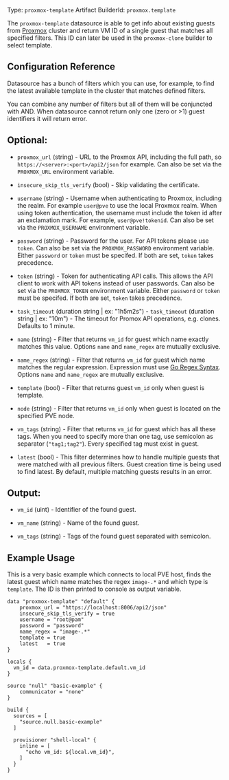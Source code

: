 Type: `proxmox-template`
Artifact BuilderId: `proxmox.template`

The `proxmox-template` datasource is able to get info about existing guests
from [Proxmox](https://www.proxmox.com/en/proxmox-ve) cluster and return VM
ID of a single guest that matches all specified filters. This ID can later
be used in the `proxmox-clone` builder to select template.

## Configuration Reference

<!-- Code generated from the comments of the Config struct in datasource/proxmox/data.go; DO NOT EDIT MANUALLY -->

Datasource has a bunch of filters which you can use, for example, to find the latest available
template in the cluster that matches defined filters.

You can combine any number of filters but all of them will be conjuncted with AND.
When datasource cannot return only one (zero or >1) guest identifiers it will return error.

<!-- End of code generated from the comments of the Config struct in datasource/proxmox/data.go; -->


## Optional:

<!-- Code generated from the comments of the Config struct in datasource/proxmox/data.go; DO NOT EDIT MANUALLY -->

- `proxmox_url` (string) - URL to the Proxmox API, including the full path,
  so `https://<server>:<port>/api2/json` for example.
  Can also be set via the `PROXMOX_URL` environment variable.

- `insecure_skip_tls_verify` (bool) - Skip validating the certificate.

- `username` (string) - Username when authenticating to Proxmox, including
  the realm. For example `user@pve` to use the local Proxmox realm. When using
  token authentication, the username must include the token id after an exclamation
  mark. For example, `user@pve!tokenid`.
  Can also be set via the `PROXMOX_USERNAME` environment variable.

- `password` (string) - Password for the user.
  For API tokens please use `token`.
  Can also be set via the `PROXMOX_PASSWORD` environment variable.
  Either `password` or `token` must be specifed. If both are set,
  `token` takes precedence.

- `token` (string) - Token for authenticating API calls.
  This allows the API client to work with API tokens instead of user passwords.
  Can also be set via the `PROXMOX_TOKEN` environment variable.
  Either `password` or `token` must be specifed. If both are set,
  `token` takes precedence.

- `task_timeout` (duration string | ex: "1h5m2s") - `task_timeout` (duration string | ex: "10m") - The timeout for
   Promox API operations, e.g. clones. Defaults to 1 minute.

- `name` (string) - Filter that returns `vm_id` for guest which name exactly matches this value.
  Options `name` and `name_regex` are mutually exclusive.

- `name_regex` (string) - Filter that returns `vm_id` for guest which name matches the regular expression.
  Expression must use [Go Regex Syntax](https://pkg.go.dev/regexp/syntax).
  Options `name` and `name_regex` are mutually exclusive.

- `template` (bool) - Filter that returns guest `vm_id` only when guest is template.

- `node` (string) - Filter that returns `vm_id` only when guest is located on the specified PVE node.

- `vm_tags` (string) - Filter that returns `vm_id` for guest which has all these tags. When you need to
  specify more than one tag, use semicolon as separator (`"tag1;tag2"`).
  Every specified tag must exist in guest.

- `latest` (bool) - This filter determines how to handle multiple guests that were matched with all
  previous filters. Guest creation time is being used to find latest.
  By default, multiple matching guests results in an error.

<!-- End of code generated from the comments of the Config struct in datasource/proxmox/data.go; -->


## Output:

<!-- Code generated from the comments of the DatasourceOutput struct in datasource/proxmox/data.go; DO NOT EDIT MANUALLY -->

- `vm_id` (uint) - Identifier of the found guest.

- `vm_name` (string) - Name of the found guest.

- `vm_tags` (string) - Tags of the found guest separated with semicolon.

<!-- End of code generated from the comments of the DatasourceOutput struct in datasource/proxmox/data.go; -->


## Example Usage

This is a very basic example which connects to local PVE host, finds the latest
guest which name matches the regex `image-.*` and which type is `template`. The
ID is then printed to console as output variable.

```hcl
data "proxmox-template" "default" {
    proxmox_url = "https://localhost:8006/api2/json"
    insecure_skip_tls_verify = true
    username = "root@pam"
    password = "password"
    name_regex = "image-.*"
    template = true
    latest   = true
}

locals {
  vm_id = data.proxmox-template.default.vm_id
}

source "null" "basic-example" {
    communicator = "none"
}

build {
  sources = [
    "source.null.basic-example"
  ]

  provisioner "shell-local" {
    inline = [
      "echo vm_id: ${local.vm_id}",
    ]
  }
}
```
